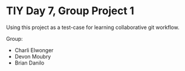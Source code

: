 # TIY Day 7, Group Project 1

Using this project as a test-case for learning collaborative git workflow.

Group:
- Charli Elwonger
- Devon Moubry
- Brian Danilo
